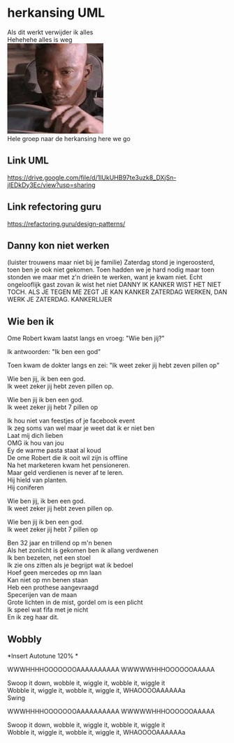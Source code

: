 # herkansing UML

Als dit werkt verwijder ik alles\
Hehehehe alles is weg\
![](cant-prove-it.jpg)\
Hele groep naar de herkansing here we go

## Link UML

https://drive.google.com/file/d/1lUkUHB97te3uzk8_DXjSn-jlEDkDy3Ec/view?usp=sharing 

## Link refectoring guru

https://refactoring.guru/design-patterns/ 


## Danny kon niet werken
(luister trouwens maar niet bij je familie)
Zaterdag stond je ingeroosterd, toen ben je ook niet gekomen. 
Toen hadden we je hard nodig maar toen stonden we maar met z'n drieën te werken, want je kwam niet. Echt ongelooflijk gast zovan ik wist het niet DANNY IK KANKER WIST HET NIET TOCH. ALS JE TEGEN ME ZEGT JE KAN KANKER ZATERDAG WERKEN, DAN WERK JE ZATERDAG. KANKERLIJER

## Wie ben ik
Ome Robert kwam laatst langs en vroeg: "Wie ben jij?"

Ik antwoorden: "Ik ben een god"

Toen kwam de dokter langs en zei: "Ik weet zeker jij hebt zeven pillen op"

Wie ben jij, ik ben een god.\
Ik weet zeker jij hebt zeven pillen op.

Wie ben jij ik ben een god.\
Ik weet zeker jij hebt 7 pillen op

Ik hou niet van feestjes of je facebook event\
Ik zeg soms van wel maar je weet dat ik er niet ben\
Laat mij dich lieben\
OMG ik hou van jou\
Ey de warme pasta staat al koud\
De ome Robert die ik ooit wil zijn is offline\
Na het marketeren kwam het pensioneren.\
Maar geld verdienen is never af te leren.\
Hij hield van planten.\
Hij coniferen

Wie ben jij, ik ben een god.\
Ik weet zeker jij hebt zeven pillen op.

Wie ben jij ik ben een god.\
Ik weet zeker jij hebt 7 pillen op

Ben 32 jaar en trillend op m'n benen\
Als het zonlicht is gekomen ben ik allang verdwenen\
Ik ben bezeten, net een stoel\
Ik zie ons zitten als je begrijpt wat ik bedoel\
Hoef geen mercedes op mn laan\
Kan niet op mn benen staan\
Heb een prothese aangevraagd\
Specerijen van de maan\
Grote lichten in de mist, gordel om is een plicht\
Ik speel wat fifa met je nicht\
En ik zeg haar dit.

## Wobbly
*Insert Autotune 120% *

WWWHHHHOOOOOOOAAAAAAAAAA
WWWWWHHHOOOOOOAAAAA

Swoop it down, wobble it, wiggle it, wobble it, wiggle it\
Wobble it, wiggle it, wobble it, wiggle it, WHAOOOOAAAAAAa\
Swing

WWWHHHHOOOOOOOAAAAAAAAAA
WWWWWHHHOOOOOOAAAAA

Swoop it down, wobble it, wiggle it, wobble it, wiggle it\
Wobble it, wiggle it, wobble it, wiggle it, WHAOOOOAAAAAAa